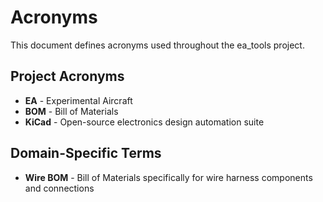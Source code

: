 # Acronyms

This document defines acronyms used throughout the ea_tools project.

## Project Acronyms

- **EA** - Experimental Aircraft
- **BOM** - Bill of Materials
- **KiCad** - Open-source electronics design automation suite

## Domain-Specific Terms

- **Wire BOM** - Bill of Materials specifically for wire harness components and connections
